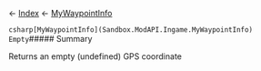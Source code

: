 ← [Index](Api-Index) ← [MyWaypointInfo](Sandbox.ModAPI.Ingame.MyWaypointInfo)

```csharp[MyWaypointInfo](Sandbox.ModAPI.Ingame.MyWaypointInfo) Empty```##### Summary

Returns an empty (undefined) GPS coordinate

